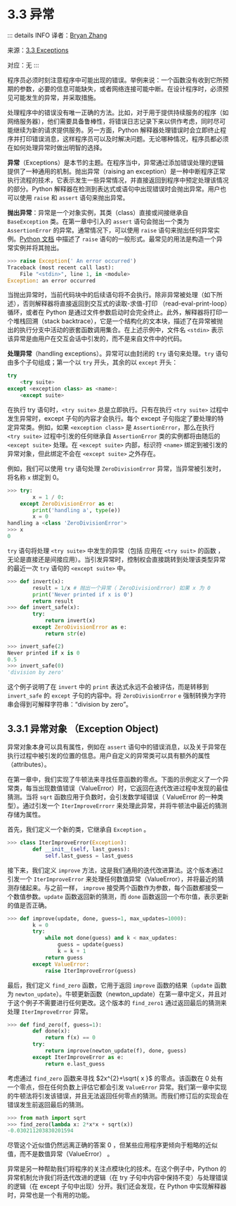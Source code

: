 # 3.3 异常

::: details INFO
译者：[Bryan Zhang](https://github.com/billycrapediem)

来源：[3.3 Exceptions](http://www.composingprograms.com/pages/33-exceptions.html)

对应：无
:::

程序员必须时刻注意程序中可能出现的错误。举例来说：一个函数没有收到它所预期的参数，必要的信息可能缺失，或者网络连接可能中断。在设计程序时，必须预见可能发生的异常，并采取措施。

处理程序中的错误没有唯一正确的方法。比如，对于用于提供持续服务的程序（如网络服务器），他们需要具备鲁棒性，将错误日志记录下来以供作考虑，同时尽可能继续为新的请求提供服务。另一方面，Python 解释器处理错误时会立即终止程序并打印错误消息，这样程序员可以及时解决问题。无论哪种情况，程序员都必须在如何处理异常时做出明智的选择。

**异常**（Exceptions）是本节的主题。在程序当中，异常通过添加错误处理的逻辑提供了一种通用的机制。抛出异常（raising an exception）是一种中断程序正常执行流程的技术，它表示发生一些异常情况，并直接返回到程序中预定处理该情况的部分。Python 解释器在检测到表达式或语句中出现错误时会抛出异常。用户也可以使用 `raise` 和 `assert` 语句来抛出异常。

**抛出异常**：异常是一个对象实例，其类（class）直接或间接继承自 `BaseException` 类。在第一章中引入的 `assert` 语句会抛出一个类为 `AssertionError` 的异常。通常情况下，可以使用 `raise` 语句来抛出任何异常实例。[Python 文档](https://www.composingprograms.com/pages/33-exceptions.html) 中描述了 `raise` 语句的一般形式。最常见的用法是构造一个异常实例并将其抛出。

```python
>>> raise Exception(' An error occurred')
Traceback (most recent call last):
	File "<stdin>", line 1, in <module>
Exception: an error occurred
```

当抛出异常时，当前代码块中的后续语句将不会执行。除非异常被处理（如下所述），否则解释器将直接返回到交互式的读取-求值-打印 （read-eval-print-loop）循环，或者在 Python 是通过文件参数启动时会完全终止。此外，解释器将打印一个堆栈回溯（stack backtrace），它是一个结构化的文本块，描述了在异常被抛出的执行分支中活动的嵌套函数调用集合。在上述示例中，文件名 `<stdin>` 表示该异常是由用户在交互会话中引发的，而不是来自文件中的代码。

**处理异常**（handling exceptions）。异常可以由封闭的 `try` 语句来处理。`try` 语句由多个子句组成；第一个以 `try` 开头，其余的以 `except` 开头：

```python
try
	<try suite>
except <exception class> as <name>:
	<except suite>
```

在执行 try 语句时，`<try suite>` 总是立即执行。只有在执行 `<try suite>` 过程中发生异常时，except 子句的内容才会执行。每个 except 子句指定了要处理的特定异常类。例如，如果 `<exception class>` 是 `AssertionError`，那么在执行 `<try suite>` 过程中引发的任何继承自 `AssertionError` 类的实例都将由随后的 `<except suite>` 处理。在 `<except suite>` 内部，标识符 `<name>` 绑定到被引发的异常对象，但此绑定不会在 `<except suite>` 之外存在。

例如，我们可以使用 `try` 语句处理 `ZeroDivisionError` 异常，当异常被引发时，将名称 `x` 绑定到 $0$。

```python
>>> try:
		x = 1 / 0:
	except ZeroDivisionError as e:
		print('handling a', type(e))
		x = 0
handling a <class 'ZeroDivisionError'>
>>> x
0
```

`try` 语句将处理 `<try suite>` 中发生的异常（包括 应用在 `<try suit>` 的函数 ，无论是直接还是间接应用）。当引发异常时，控制权会直接跳转到处理该类型异常的最近一次 `try` 语句的 `<except suite>` 中。

```python
>>> def invert(x):
		result = 1/x # 抛出一个异常（ ZeroDivisionError) 如果 x 为 0
		print('Never printed if x is 0')
		return result
>>> def invert_safe(x):
		try:
			return invert(x)
		except ZeroDivisionError as e:
			return str(e)

>>> invert_safe(2)
Never printed if x is 0
0.5
>>> invert_safe(0)
'division by zero'
```

这个例子说明了在 `invert` 中的 `print` 表达式永远不会被评估，而是转移到 `invert_safe` 的 `except` 子句的内容中。将 `ZeroDivisionError` `e` 强制转换为字符串会得到可解释字符串：“division by zero”。

## 3.3.1 异常对象 （Exception Object)

异常对象本身可以具有属性，例如在 `assert` 语句中的错误消息，以及关于异常在执行过程中被引发的位置的信息。用户自定义的异常类可以具有额外的属性（attributes）。

在第一章中，我们实现了牛顿法来寻找任意函数的零点。下面的示例定义了一个异常类，每当出现数值错误（ValueError）时，它返回在迭代改进过程中发现的最佳猜测。当将 `sqrt` 函数应用于负数时，会引发数学域错误（ ValueError 的一种类型）。通过引发一个 `IterImproveErrorr` 来处理此异常，并将牛顿法中最近的猜测存储为属性。

首先，我们定义一个新的类，它继承自 `Exception` 。

```python
>>> class IterImproveError(Exception):
        def __init__(self, last_guess):
            self.last_guess = last_guess
```

接下来，我们定义 `improve` 方法，这是我们通用的迭代改进算法。这个版本通过引发一个 `IterImproveError` 来处理任何数值异常（ValueError），并将最近的猜测存储起来。与之前一样， `improve` 接受两个函数作为参数，每个函数都接受一个数值参数。`update` 函数返回新的猜测，而 `done` 函数返回一个布尔值，表示更新的值是否正确。

```python
>>> def improve(update, done, guess=1, max_updates=1000):
        k = 0
        try:
            while not done(guess) and k < max_updates:
                guess = update(guess)
                k = k + 1
            return guess
        except ValueError:
            raise IterImproveError(guess)
```

最后，我们定义 `find_zero` 函数，它用于返回 `improve` 函数的结果（`update` 函数为 `newton_update`）。牛顿更新函数（newton_update）在第一章中定义，并且对于这个例子不需要进行任何更改。这个版本的 `find_zero1` 通过返回最后的猜测来处理 `IterImproveError` 异常。

```python
>>> def find_zero(f, guess=1):
        def done(x):
            return f(x) == 0
        try:
            return improve(newton_update(f), done, guess)
        except IterImproveError as e:
            return e.last_guess
```

考虑通过 `find_zero` 函数来寻找 $2x^{2}+\sqrt{ x }$ 的零点。该函数在 $0$ 处有一个零点，但在任何负数上评估它都会引发 `ValueError` 异常。我们第一章中实现的牛顿法将引发该错误，并且无法返回任何零点的猜测。而我们修订后的实现会在错误发生前返回最后的猜测。

```python
>>> from math import sqrt
>>> find_zero(lambda x: 2*x*x + sqrt(x))
-0.030211203830201594
```

尽管这个近似值仍然远离正确的答案 $0$ ，但某些应用程序更倾向于粗略的近似值，而不是数值异常（ValueError） 。

异常是另一种帮助我们将程序的关注点模块化的技术。在这个例子中，Python 的异常机制允许我们将迭代改进的逻辑（在 try 子句中内容中保持不变）与处理错误的逻辑（在 except 子句中出现）分开。我们还会发现，在 Python 中实现解释器时，异常也是一个有用的功能。
